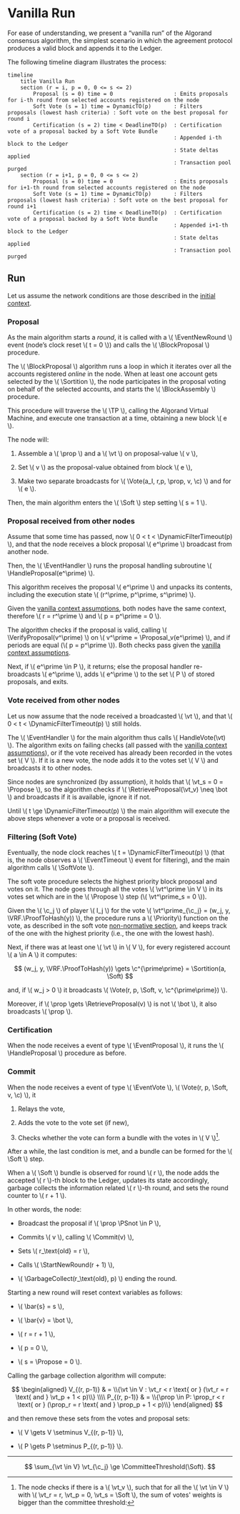 $$
\newcommand \BlockProposal {\mathrm{BlockProposal}}
\newcommand \BlockAssembly {\mathrm{BlockAssembly}}
\newcommand \SoftVote {\mathrm{SoftVote}}
\newcommand \DynamicFilterTimeout {\mathrm{DynamicFilterTimeout}}
\newcommand \EventHandler {\mathrm{EventHandler}}
\newcommand \Proposal {\mathrm{Proposal}}
\newcommand \Priority {\mathrm{Priority}}
\newcommand \Sortition {\mathrm{Sortition}}
\newcommand \Commit {\mathrm{Commit}}
\newcommand \HandleProposal {\mathrm{HandleProposal}}
\newcommand \HandleVote {\mathrm{HandleVote}}
\newcommand \VerifyProposal {\mathrm{VerifyProposal}}
\newcommand \RetrieveProposal {\mathrm{RetrieveProposal}}
\newcommand \StartNewRound {\mathrm{StartNewRound}}
\newcommand \GarbageCollect {\mathrm{GarbageCollect}}
\newcommand \CommitteeThreshold {\mathrm{CommitteeThreshold}}
\newcommand \VRF {\mathrm{VRF}}
\newcommand \ProofToHash {\mathrm{ProofToHash}}
\newcommand \TP {\mathrm{TransactionPool}}
\newcommand \Vote {\mathrm{Vote}}
\newcommand \EventNewRound {\texttt{NewRound}}
\newcommand \EventProposal {\texttt{Proposal}}
\newcommand \EventVote {\texttt{Vote}}
\newcommand \EventTimeout {\texttt{Timeout}}
\newcommand \Propose {\mathit{propose}}
\newcommand \Soft {\mathit{soft}}
\newcommand \prop {\mathit{proposal}}
\newcommand \c {\mathit{credentials}}
\newcommand \vt {\mathit{vote}}
$$

# Vanilla Run

For ease of understanding, we present a “vanilla run” of the Algorand consensus
algorithm, the simplest scenario in which the agreement protocol produces a valid
block and appends it to the Ledger.

The following timeline diagram illustrates the process:

```mermaid
timeline
    title Vanilla Run
    section (r = i, p = 0, 0 <= s <= 2)
        Proposal (s = 0) time = 0                   : Emits proposals for i-th round from selected accounts registered on the node
        Soft Vote (s = 1) time = DynamicTO(p)       : Filters proposals (lowest hash criteria) : Soft vote on the best proposal for round i
        Certification (s = 2) time < DeadlineTO(p)  : Certification vote of a proposal backed by a Soft Vote Bundle
                                                    : Appended i-th block to the Ledger
                                                    : State deltas applied
                                                    : Transaction pool purged
    section (r = i+1, p = 0, 0 <= s <= 2)
        Proposal (s = 0) time = 0                   : Emits proposals for i+1-th round from selected accounts registered on the node
        Soft Vote (s = 1) time = DynamicTO(p)       : Filters proposals (lowest hash criteria) : Soft vote on the best proposal for round i+1
        Certification (s = 2) time < DeadlineTO(p)  : Certification vote of a proposal backed by a Soft Vote Bundle
                                                    : Appended i+1-th block to the Ledger
                                                    : State deltas applied
                                                    : Transaction pool purged
```

## Run

Let us assume the network conditions are those described in the [initial context](./abft-nn-protocol-run-examples.md#initial-context).

### Proposal

As the main algorithm starts a _round_, it is called with a \\( \EventNewRound \\)
event (node’s clock reset \\( t = 0 \\)) and calls the \\( \BlockProposal \\) procedure.

The \\( \BlockProposal \\) algorithm runs a loop in which it iterates over all the
accounts registered _online_ in the node. When at least one account gets selected
by the \\( \Sortition \\), the node participates in the proposal voting on behalf of
the selected accounts, and starts the \\( \BlockAssembly \\) procedure.

This procedure will traverse the \\( \TP \\), calling the Algorand Virtual Machine,
and execute one transaction at a time, obtaining a new block \\( e \\).

The node will:

1. Assemble a \\( \prop \\) and a \\( \vt \\) on proposal-value \\( v \\),

1. Set \\( v \\) as the proposal-value obtained from block \\( e \\),

1. Make two separate broadcasts for \\( \Vote(a_I, r,p, \prop, v, \c) \\) and for
\\( e \\).

Then, the main algorithm enters the \\( \Soft \\) step setting \\( s = 1 \\).

### Proposal received from other nodes

Assume that some time has passed, now \\( 0 < t < \DynamicFilterTimeout(p) \\),
and that the node receives a block proposal \\( e^\prime \\) broadcast from another
node.

Then, the \\( \EventHandler \\) runs the proposal handling subroutine
\\( \HandleProposal(e^\prime) \\).

This algorithm receives the proposal \\( e^\prime \\) and unpacks its contents,
including the execution state \\( (r^\prime, p^\prime, s^\prime) \\).

Given the [vanilla context assumptions](#context), both nodes have the same
context, therefore \\( r = r^\prime \\) and \\( p = p^\prime = 0 \\).

The algorithm checks if the proposal is valid, calling \\( \VerifyProposal(v^\prime) \\)
on \\( v^\prime = \Proposal_v(e^\prime) \\), and if periods are equal (\\( p = p^\prime \\)).
Both checks pass given the [vanilla context assumptions](#context).

Next, if \\( e^\prime \in P \\), it returns; else the proposal handler re-broadcasts
\\( e^\prime \\), adds \\( e^\prime \\) to the set \\( P \\) of stored proposals,
and exits.

### Vote received from other nodes

Let us now assume that the node received a broadcasted \\( \vt \\), and that
\\( 0 < t < \DynamicFilterTimeout(p) \\) still holds.

The \\( \EventHandler \\) for the main algorithm thus calls \\( HandleVote(\vt) \\).
The algorithm exits on failing checks (all passed with the [vanilla context assumptions](#context)),
or if the vote received has already been recorded in the votes set \\( V \\). If
it is a new vote, the node adds it to the votes set \\( V \\) and broadcasts it
to other nodes.

Since nodes are synchronized (by assumption), it holds that \\( \vt_s = 0 = \Propose \\),
so the algorithm checks if \\( \RetrieveProposal(\vt_v) \neq \bot \\) and broadcasts
if it is available, ignore it if not.

Until \\( t \ge \DynamicFilterTimeout(p) \\) the main algorithm will execute the
above steps whenever a vote or a proposal is received.

### Filtering (Soft Vote)

Eventually, the node clock reaches \\( t = \DynamicFilterTimeout(p) \\) (that is,
the node observes a \\( \EventTimeout \\) event for filtering), and the main algorithm
calls \\( \SoftVote \\).

The soft vote procedure selects the highest priority block proposal and votes on it.
The node goes through all the votes \\( \vt^\prime \in V \\) in its votes set which
are in the \\( \Propose \\) step (\\( \vt^\prime_s = 0 \\)).

Given the \\( \c_j \\) of player \\( I_j \\) for the vote \\( \vt^\prime_{\c_j} = (w_j, y, \VRF.\ProofToHash(y)) \\),
the procedure runs a \\( \Priority\\) function on the vote, as described in the
soft vote [non-normative section](./abft-nn-soft-vote.md#priority-function), and
keeps track of the one with the highest priority (i.e., the one with the lowest
hash).

Next, if there was at least one \\( \vt \\) in \\( V \\), for every registered account
\\( a \in A \\) it computes:

$$
(w_j, y, \VRF.\ProofToHash(y)) \gets \c^{\prime\prime} = \Sortition(a, \Soft)
$$

and, if \\( w_j > 0 \\) it broadcasts \\( \Vote(r, p, \Soft, v, \c^{\prime\prime}) \\).

Moreover, if \\( \prop \gets \RetrieveProposal(v) \\) is not \\( \bot \\), it also
broadcasts \\( \prop \\).

### Certification

When the node receives a event of type \\( \EventProposal \\), it runs the
\\( \HandleProposal \\) procedure as before.

### Commit

When the node receives a event of type \\( \EventVote \\),
\\( \Vote(r, p, \Soft, v, \c) \\), it

1. Relays the vote,

1. Adds the vote to the vote set (if new),

1. Checks whether the vote can form a bundle with the votes in \\( V \\)[^1].

After a while, the last condition is met, and a bundle can be formed for the
\\( \Soft \\) step.

When a \\( \Soft \\) bundle is observed for round \\( r \\), the node adds the
accepted \\( r \\)-th block to the Ledger, updates its state accordingly, garbage
collects the information related \\( r \\)-th round, and sets the round counter to
\\( r + 1 \\).

In other words, the node:

- Broadcast the proposal if \\( \prop \PSnot \in P \\),

- Commits \\( v \\), calling \\( \Commit(v) \\),

- Sets \\( r_\text{old} = r \\),

- Calls \\( \StartNewRound(r + 1) \\),

- \\( \GarbageCollect(r_\text{old}, p) \\) ending the round.

Starting a new round will reset context variables as follows:

- \\( \bar{s} = s \\),

- \\( \bar{v} = \bot \\),

- \\( r = r + 1 \\),

- \\( p = 0 \\),

- \\( s = \Propose = 0 \\).

Calling the garbage collection algorithm will compute:

$$
\begin{aligned}
V_{(r, p-1)} & = \\{\vt \in V : \vt_r < r \text{ or } (\vt_r = r \text{ and } \vt_p + 1 < p)\\} \\\\
P_{(r, p-1)} & = \\{\prop \in P: \prop_r < r \text{ or } (\prop_r = r \text{ and } \prop_p + 1 < p)\\}
\end{aligned}
$$

and then remove these sets from the votes and proposal sets:

- \\( V \gets V \setminus V_{(r, p-1)} \\),

- \\( P \gets P \setminus P_{(r, p-1)} \\).

---

[^1]: The node checks if there is a \\( \vt_v \\), such that for all the \\( \vt \in V \\)
with \\( \vt_r = r, \vt_p = 0, \vt_s = \Soft \\), the sum of votes' weights is bigger
than the committee threshold:

$$
\sum_{\vt \in V} \vt_{\c_j} \ge \CommitteeThreshold(\Soft).
$$
